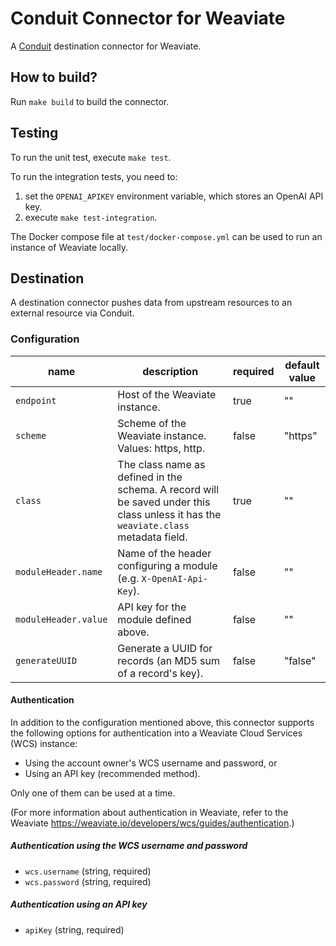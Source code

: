 # Conduit Connector for Weaviate
A [Conduit](https://conduit.io) destination connector for Weaviate.

## How to build?
Run `make build` to build the connector.

## Testing
To run the unit test, execute `make test`. 

To run the integration tests, you need to:
1. set the `OPENAI_APIKEY` environment variable, which stores an OpenAI API key.
2. execute `make test-integration`.

The Docker compose file at `test/docker-compose.yml` can be used to run an instance of Weaviate locally.

## Destination
A destination connector pushes data from upstream resources to an external resource via Conduit.

### Configuration

| name                 | description                                                                                                                         | required | default value |
|----------------------|-------------------------------------------------------------------------------------------------------------------------------------|----------|---------------|
| `endpoint`           | Host of the Weaviate instance.                                                                                                      | true     | ""            |
| `scheme`             | Scheme of the Weaviate instance. Values: https, http.                                                                               | false    | "https"       |
| `class`              | The class name as defined in the schema. A record will be saved under this class unless it has the `weaviate.class` metadata field. | true     | ""            |
| `moduleHeader.name`  | Name of the header configuring a module (e.g. `X-OpenAI-Api-Key`).                                                                  | false    | ""            |
| `moduleHeader.value` | API key for the module defined above.                                                                                               | false    | ""            |
| `generateUUID`       | Generate a UUID for records (an MD5 sum of a record's key).                                                                         | false    | "false"       |

#### Authentication

In addition to the configuration mentioned above, this connector supports the following options for authentication 
into a Weaviate Cloud Services (WCS) instance:
* Using the account owner's WCS username and password, or
* Using an API key (recommended method).

Only one of them can be used at a time.

(For more information about authentication in Weaviate, refer to the Weaviate https://weaviate.io/developers/wcs/guides/authentication.)

##### Authentication using the WCS username and password
* `wcs.username` (string, required)
* `wcs.password` (string, required)

##### Authentication using an API key
* `apiKey` (string, required)
